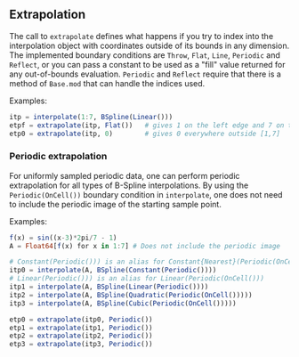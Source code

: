 ## Extrapolation

The call to `extrapolate` defines what happens if you try to index into the
interpolation object with coordinates outside of its bounds in any dimension.
The implemented boundary conditions are `Throw`, `Flat`, `Line`, `Periodic` and
`Reflect`, or you can pass a constant to be used as a "fill" value returned for
any out-of-bounds evaluation.  `Periodic` and `Reflect` require that there is a
method of `Base.mod` that can handle the indices used.

Examples:

```julia
itp = interpolate(1:7, BSpline(Linear()))
etpf = extrapolate(itp, Flat())   # gives 1 on the left edge and 7 on the right edge
etp0 = extrapolate(itp, 0)        # gives 0 everywhere outside [1,7]
```

### Periodic extrapolation

For uniformly sampled periodic data, one can perform periodic extrapolation for all types of
B-Spline interpolations. By using the `Periodic(OnCell())` boundary condition in `interpolate`,
one does not need to include the periodic image of the starting sample point.

Examples:

```julia
f(x) = sin((x-3)*2pi/7 - 1)
A = Float64[f(x) for x in 1:7] # Does not include the periodic image

# Constant(Periodic())) is an alias for Constant{Nearest}(Periodic(OnCell()))
itp0 = interpolate(A, BSpline(Constant(Periodic())))
# Linear(Periodic())) is an alias for Linear(Periodic(OnCell()))
itp1 = interpolate(A, BSpline(Linear(Periodic())))
itp2 = interpolate(A, BSpline(Quadratic(Periodic(OnCell()))))
itp3 = interpolate(A, BSpline(Cubic(Periodic(OnCell()))))

etp0 = extrapolate(itp0, Periodic())
etp1 = extrapolate(itp1, Periodic())
etp2 = extrapolate(itp2, Periodic())
etp3 = extrapolate(itp3, Periodic())
```
